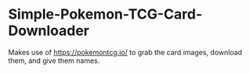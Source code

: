 # Simple-Pokemon-TCG-Card-Downloader
Makes use of https://pokemontcg.io/ to grab the card images, download them, and give them names.
